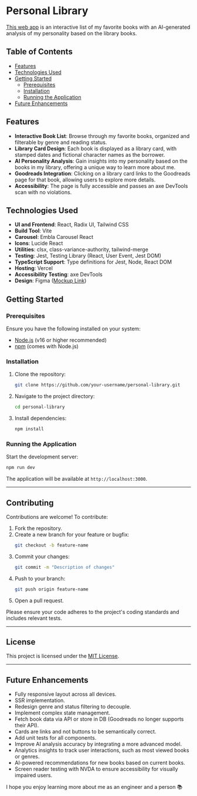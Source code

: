 # Personal Library

[This web app](https://personal-library-rvm5-kvibllwdw-isabelle-nps-projects.vercel.app/) is an interactive list of my favorite books with an AI-generated analysis of my personality based on the library books.

## Table of Contents

- [Features](#features)
- [Technologies Used](#technologies-used)
- [Getting Started](#getting-started)
  - [Prerequisites](#prerequisites)
  - [Installation](#installation)
  - [Running the Application](#running-the-application)
- [Future Enhancements](#future-enhancements)


## Features

- **Interactive Book List**: Browse through my favorite books, organized and filterable by genre and reading status.
- **Library Card Design**: Each book is displayed as a library card, with stamped dates and fictional character names as the borrower.
- **AI Personality Analysis**: Gain insights into my personality based on the books in my library, offering a unique way to learn more about me.
- **Goodreads Integration**: Clicking on a library card links to the Goodreads page for that book, allowing users to explore more details.
- **Accessibility**: The page is fully accessible and passes an axe DevTools scan with no violations.

## Technologies Used

- **UI and Frontend**: React, Radix UI, Tailwind CSS
- **Build Tool**: Vite
- **Carousel**: Embla Carousel React
- **Icons**: Lucide React
- **Utilities**: clsx, class-variance-authority, tailwind-merge
- **Testing**: Jest, Testing Library (React, User Event, Jest DOM)
- **TypeScript Support**: Type definitions for Jest, Node, React DOM
- **Hosting**: Vercel
- **Accessibility Testing**: axe DevTools
- **Design**: Figma ([Mockup Link](https://www.figma.com/design/mve6jeokcjEJyzakmuNN4a/Library-Mock-Up?node-id=0-1&t=yrb0pyCtnYjoHgCl-1))

## Getting Started

### Prerequisites

Ensure you have the following installed on your system:

- [Node.js](https://nodejs.org/) (v16 or higher recommended)
- [npm](https://www.npmjs.com/) (comes with Node.js)

### Installation

1. Clone the repository:
   ```bash
   git clone https://github.com/your-username/personal-library.git
   ```

2. Navigate to the project directory:
   ```bash
   cd personal-library
   ```

3. Install dependencies:
   ```bash
   npm install
   ```

### Running the Application

Start the development server:
   ```bash
   npm run dev
   ```

The application will be available at `http://localhost:3000`.

---

## Contributing

Contributions are welcome! To contribute:

1. Fork the repository.
2. Create a new branch for your feature or bugfix:
   ```bash
   git checkout -b feature-name
   ```
3. Commit your changes:
   ```bash
   git commit -m "Description of changes"
   ```
4. Push to your branch:
   ```bash
   git push origin feature-name
   ```
5. Open a pull request.

Please ensure your code adheres to the project's coding standards and includes relevant tests.

---

## License

This project is licensed under the [MIT License](LICENSE).

---

## Future Enhancements

- Fully responsive layout across all devices.
- SSR implementation.
- Redesign genre and status filtering to decouple.
- Implement complex state management.
- Fetch book data via API or store in DB (Goodreads no longer supports their API).
- Cards are links and not buttons to be semantically correct.
- Add unit tests for all components.
- Improve AI analysis accuracy by integrating a more advanced model.
- Analytics insights to track user interactions, such as most viewed books or genres.
- AI-powered recommendations for new books based on current books.
- Screen reader testing with NVDA to ensure accessibility for visually impaired users.

I hope you enjoy learning more about me as an engineer and a person 📚